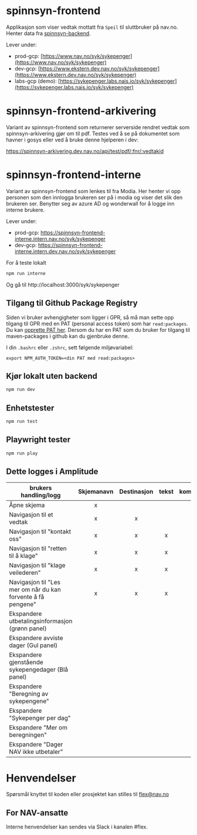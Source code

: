 # spinnsyn-frontend

Applikasjon som viser vedtak mottatt fra `Speil` til sluttbruker på nav.no. Henter data
fra [spinnsyn-backend](https://github.com/navikt/spinnsyn-backend).

Lever under:

- prod-gcp: [https://www.nav.no/syk/sykepenger](https://www.nav.no/syk/sykepenger)
- dev-gcp: [https://www.ekstern.dev.nav.no/syk/sykepenger](https://www.ekstern.dev.nav.no/syk/sykepenger)
- labs-gcp (demo): [https://sykepenger.labs.nais.io/syk/sykepenger](https://sykepenger.labs.nais.io/syk/sykepenger)

# spinnsyn-frontend-arkivering

Variant av spinnsyn-frontend som returnerer serverside rendret vedtak som spinnsyn-arkivering gjør om til pdf.
Testes ved å se på dokumentet som havner i gosys eller ved å bruke denne hjelperen i dev:

https://spinnsyn-arkivering.dev.nav.no/api/test/pdf/:fnr/:vedtakid

# spinnsyn-frontend-interne

Variant av spinnsyn-frontend som lenkes til fra Modia. Her henter vi opp personen som den innlogga brukeren ser på i
modia og viser det slik den brukeren ser.
Benytter seg av azure AD og wonderwall for å logge inn interne brukere.

Lever under:

- prod-gcp: https://spinnsyn-frontend-interne.intern.nav.no/syk/sykepenger
- dev-gcp: https://spinnsyn-frontend-interne.intern.dev.nav.no/syk/sykepenger

For å teste lokalt

```sh
npm run interne
```

Og gå til http://localhost:3000/syk/sykepenger

## Tilgang til Github Package Registry

Siden vi bruker avhengigheter som ligger i GPR, så må man sette opp tilgang til GPR med en PAT (personal access token)
som har `read:packages`. Du kan [opprette PAT her](https://github.com/settings/tokens). Dersom du har en PAT som du
bruker for tilgang til maven-packages i github kan du gjenbruke denne.

I din `.bashrc` eller `.zshrc`, sett følgende miljøvariabel:

`export NPM_AUTH_TOKEN=<din PAT med read:packages>`

## Kjør lokalt uten backend

```sh
npm run dev
```

## Enhetstester

```sh
npm run test
```

## Playwright tester

```sh
npm run play
```

## Dette logges i Amplitude

| brukers handling/logg                                        | Skjemanavn | Destinasjon | tekst | komponent | Tidligere lest | Revurdert | Annulert | Refusjon | Brukerutbetaling | Flere vedtK |
|--------------------------------------------------------------|:----------:|:-----------:|:-----:|:---------:|:--------------:|:---------:|:--------:|:--------:|:----------------:|:-----------:|
| Åpne skjema                                                  |     x      |             |       |           |                |           |          |    x     |        x         |      X      |
| Navigasjon til et vedtak                                     |     x      |      x      |       |           |       x        |     x     |    x     |          |                  |             |
| Navigasjon til "kontakt oss"                                 |     x      |      x      |   x   |           |                |           |          |          |                  |             |
| Navigasjon til "retten til å klage"                          |     x      |      x      |   x   |           |                |           |          |          |                  |             |
| Navigasjon til "klage veilederen"                            |     x      |      x      |   x   |           |                |           |          |          |                  |             |
| Navigasjon til "Les mer om når du kan forvente å få pengene" |     x      |      x      |   x   |           |                |           |          |          |                  |             |
| Ekspandere utbetalingsinformasjon (grønn panel)              |            |             |       |     x     |                |           |          |          |                  |             |
| Ekspandere avviste dager (Gul panel)                         |            |             |       |     x     |                |           |          |          |                  |             |
| Ekspandere gjenstående sykepengedager (Blå panel)            |            |             |       |     x     |                |           |          |          |                  |             |
| Ekspandere "Beregning av sykepengene"                        |            |             |       |     x     |                |           |          |          |                  |             |
| Ekspandere "Sykepenger per dag"                              |            |             |       |     x     |                |           |          |          |                  |             |
| Ekspandere "Mer om beregningen"                              |            |             |       |     x     |                |           |          |          |                  |             |
| Ekspandere "Dager NAV ikke utbetaler"                        |            |             |       |     x     |                |           |          |          |                  |             |

# Henvendelser

Spørsmål knyttet til koden eller prosjektet kan stilles til flex@nav.no

## For NAV-ansatte

Interne henvendelser kan sendes via Slack i kanalen #flex.

